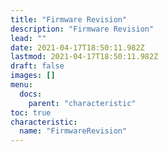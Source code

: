 ```yaml
---
title: "Firmware Revision"
description: "Firmware Revision"
lead: ""
date: 2021-04-17T18:50:11.982Z
lastmod: 2021-04-17T18:50:11.982Z
draft: false
images: []
menu:
  docs:
    parent: "characteristic"
toc: true
characteristic:
  name: "FirmwareRevision"
---
```

